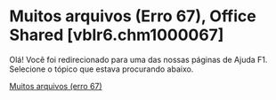 
# Muitos arquivos (Erro 67), Office Shared [vblr6.chm1000067]

Olá! Você foi redirecionado para uma das nossas páginas de Ajuda F1. Selecione o tópico que estava procurando abaixo.

[Muitos arquivos (erro 67)](http://msdn.microsoft.com/library/d1ef7ab6-a99d-02ab-61ac-1743b95897f2%28Office.15%29.aspx)

